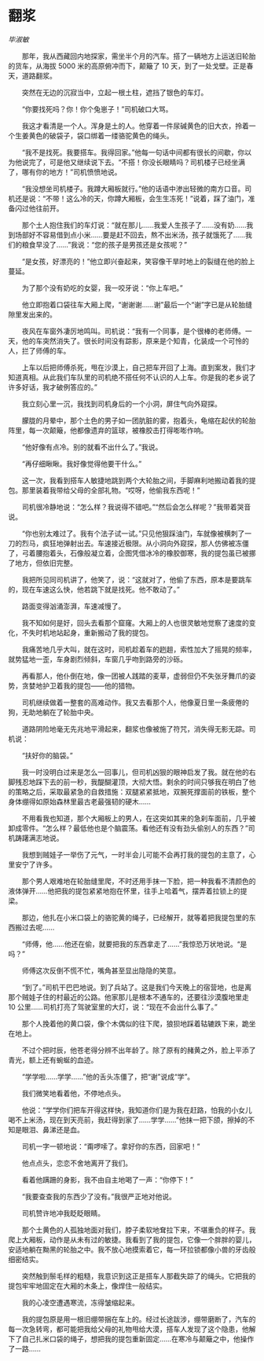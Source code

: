 # 翻浆

*毕淑敏*

　　那年，我从西藏回内地探家，需坐半个月的汽车。搭了一辆地方上运送旧轮胎的货车，从海拔 5000 米的高原俯冲而下，颠簸了 10 天，到了一处戈壁。正是春天，道路翻浆。

　　突然在无边的沉寂当中，立起一根土柱，遮挡了银色的车灯。

　　“你要找死吗？你！你个兔崽子！”司机破口大骂。

　　我这才看清是一个人。浑身是土的人。他穿着一件尿碱黄色的旧大衣，拎着一个生姜黄色的破袋子，袋口绑着一缕骆驼黄色的绳头。

　　“我不是找死。我要搭车。我得回家。”他每一句话中间都有很长的间歇，你以为他说完了，可是他又继续说下去。“不搭！你没长眼睛吗？司机楼子已经坐满了，哪有你的地方！”司机愤愤地说。

　　“我没想坐司机楼子。我蹲大厢板就行。”他的话语中渗出轻微的南方口音。司机还是说：“不带！这么冷的天，你蹲大厢板，会生生冻死！”说着，踩了油门，准备闪过他往前开。

　　那个土人抱住我们的车灯说：“就在那儿……我爱人生孩子了……没有奶……我到场部好不容易借到点小米……要是赶不回去，熬不出米汤，孩子就饿死了……我们的粮食早没了……”我说：“您的孩子是男孩还是女孩呢？”

　　“是女孩，好漂亮的！”他立即兴奋起来，笑容像干旱时地上的裂缝在他的脸上蔓延。

　　为了那个没有奶吃的女婴，我一咬牙说：“你上车吧。”

　　他立即抱着口袋往车大厢上爬，“谢谢谢……谢”最后一个“谢”字已是从轮胎缝隙里发出来的。

　　夜风在车窗外凄厉地鸣叫。司机说：“我有一个同事，是个很棒的老师傅。一天，他的车突然消失了。很长时间没有踪影，原来是个知青，化装成一个可怜的人，拦了师傅的车。

　　上车以后把师傅杀死，甩在沙漠上，自己把车开回了上海。直到案发，我们才知道真相。从此我们车队里的司机绝不搭任何不认识的人上车。你是我的老乡说了许多好话，我才破例答应的。”

　　我立刻心里一沉，我找到司机身后的一个小洞，屏住气向外窥探。

　　朦胧的月晕中，那个土色的男子如一团肮脏的雾，抱着头，龟缩在起伏的轮胎阵里，每一次颠簸，他都像遗弃的篮球，被橡胶击打得嘭嘭作响。

　　“他好像有点冷。别的就看不出什么了。”我说。

　　“再仔细瞅瞅。我好像觉得他要干什么。”

　　这一次，我看到搭车人敏捷地跳到两个大轮胎之间，手脚麻利地搬动着我的提包。那里装着我带给父母的全部礼物。“哎呀，他偷我东西呢！”

　　司机很冷静地说：“怎么样？我说得不错吧。”“然后会怎么样呢？”我带着哭音说。

　　“你也别太难过了。我有个法子试一试。”只见他狠踩油门，车就像被横刺了一刀的烈马，疯狂地弹射出去。车速接近极限。从小洞向外窥探，那人仿佛被冻僵了，弓着腰抱着头，石像般凝立着，企图凭借冰冷的橡胶御寒，我的提包虽已被挪了地方，但依旧完整。

　　我把所见同司机讲了，他笑了，说：“这就对了，他偷了东西，原本是要跳车的，现在车速这么快，他若跳下就是找死。他不敢动了。”

　　路面变得汹涌澎湃，车速减慢了。

　　我不知如何是好，回头去看那个窟窿。大厢上的人也很灵敏地觉察了速度的变化，不失时机地站起身，重新搬动了我的提包。

　　我痛苦地几乎大叫，就在这时，司机趁着车的趔趄，索性加大了摇晃的频率，就势猛地一歪，车身剧烈倾斜，车窗几乎吻到路旁的沙砾。

　　再看那人，他仆倒在地，像一团被人践踏的麦草，虚弱但仍不失张牙舞爪的姿势，贪婪地护卫着我的提包——他的猎物。

　　司机继续做着一整套的高难动作。我又去看那个人，他像夏日里一条疲倦的狗，无助地躺在了轮胎中央。

　　道路阴险地毫无先兆地平滑起来，翻浆也像被施了符咒，消失得无影无踪。司机说：

　　“扶好你的脑袋。”

　　我一时没明白过来是怎么一回事儿，但司机凶狠的眼神启发了我。就在他的右脚残忍地踩下去的前一秒，我醍醐灌顶，大彻大悟。剩余的时间只够我在明白了他的策略之后，采取最紧急的自救措施：双腿紧紧抵地，双腕死撑面前的铁板，整个身体绷得如原始森林里最古老最强韧的硬木……

　　不用看我也知道，那个大厢板上的男人，在这突如其来的急刹车面前，几乎被卸成零件。“怎么样？最低他也是个脑震荡。看他还有没有劲头偷别人的东西？”司机踌躇满志地说。

　　我想到贼娃子一举伤了元气，一时半会儿可能不会再打我的提包的主意了，心里安宁了许多。

　　那个男人艰难地在轮胎缝里爬，不时还用手抹一下脸，把一种我看不清颜色的液体弹开……他把我的提包紧紧地抱在怀里，往手上哈着气，摆弄着拉锁上的提梁。

　　那边，他扎在小米口袋上的骆驼黄的绳子，已经解开，就等着把我提包里的东西搬过去呢……

　　“师傅，他……他还在偷，就要把我的东西拿走了……”我惊恐万状地说。“是吗？”

　　师傅这次反倒不慌不忙，嘴角甚至显出隐隐的笑意。

　　“到了。”司机干巴巴地说。到了兵站了。这是我们今天晚上的宿营地，也是离那个贼娃子住的村最近的公路。他家那儿是根本不通车的，还要往沙漠腹地里走 10 公里……司机打亮了驾驶室里的大灯，说：“现在不会出什么事了。”

　　那个人挽着他的黄口袋，像个木偶似的往下爬，狼狈地踩着轱辘跌下来，跪坐在地上。

　　不过个把时辰，他苍老得分辨不出年龄了。除了原有的赭黄之外，脸上平添了青光，额上还有蜿蜒的血迹。

　　“学学啦……学学……”他的舌头冻僵了，把“谢”说成“学”。

　　我们微笑地看着他，不停地点头。

　　他说：“学学你们把车开得这样快，我知道你们是为我在赶路，怕我的小女儿喝不上米汤，现在到天亮前，我赶得到家了……学学……”他抹一把下颌，擦掉的不知是眼泪、鼻涕还是血。

　　司机一字一顿地说：“甭啰嗦了。拿好你的东西，回家吧！”

　　他点点头，恋恋不舍地离开了我们。

　　看着他蹒跚的身影，我不由自主地喝了一声：“你停下！”

　　“我要查查我的东西少了没有。”我很严正地对他说。

　　司机赞许地冲我眨眨眼睛。

　　那个土黄色的人孤独地面对我们，脖子柔软地耷拉下来，不堪重负的样子。我爬上大厢板，动作是从未有过的敏捷。我看到了我的提包，它像一个胖胖的婴儿，安适地躺在黝黑的轮胎之中。我不放心地摸索着它，每一环拉锁都像小兽的牙齿般细密结实。

　　突然触到鬃毛样的粗糙，我意识到这正是搭车人那截失踪了的绳头。它把我的提包牢牢地固定在大厢的木条上，像焊住一般结实。

　　我的心凌空遭遇寒流，冻得皱缩起来。

　　我的提包原是用一根旧绷带捆在车上的。经过长途跋涉，绷带磨断了，汽车的每一次急转弯，都可能把我给父母的礼物甩给大漠，搭车人发现了这个隐患，他解下了自己扎米口袋的绳子，想把我的提包重新固定……在寒冷与颠簸之中，他操作了一路……